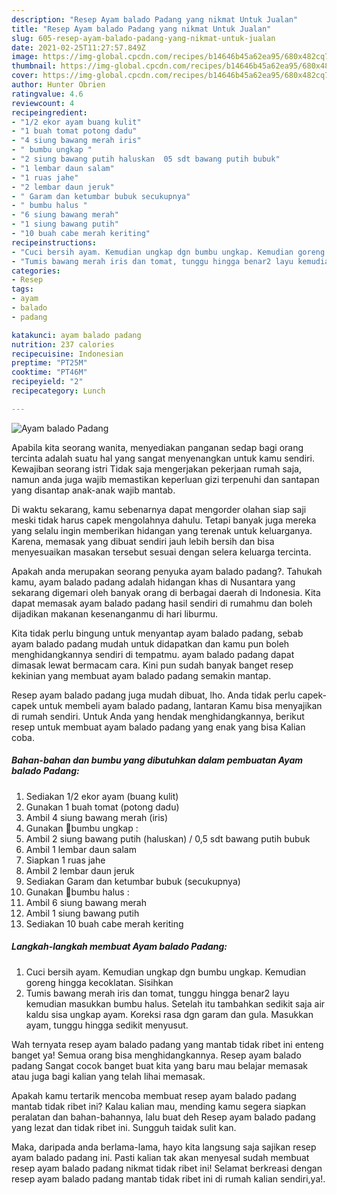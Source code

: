 ```yaml
---
description: "Resep Ayam balado Padang yang nikmat Untuk Jualan"
title: "Resep Ayam balado Padang yang nikmat Untuk Jualan"
slug: 605-resep-ayam-balado-padang-yang-nikmat-untuk-jualan
date: 2021-02-25T11:27:57.849Z
image: https://img-global.cpcdn.com/recipes/b14646b45a62ea95/680x482cq70/ayam-balado-padang-foto-resep-utama.jpg
thumbnail: https://img-global.cpcdn.com/recipes/b14646b45a62ea95/680x482cq70/ayam-balado-padang-foto-resep-utama.jpg
cover: https://img-global.cpcdn.com/recipes/b14646b45a62ea95/680x482cq70/ayam-balado-padang-foto-resep-utama.jpg
author: Hunter Obrien
ratingvalue: 4.6
reviewcount: 4
recipeingredient:
- "1/2 ekor ayam buang kulit"
- "1 buah tomat potong dadu"
- "4 siung bawang merah iris"
- " bumbu ungkap "
- "2 siung bawang putih haluskan  05 sdt bawang putih bubuk"
- "1 lembar daun salam"
- "1 ruas jahe"
- "2 lembar daun jeruk"
- " Garam dan ketumbar bubuk secukupnya"
- " bumbu halus "
- "6 siung bawang merah"
- "1 siung bawang putih"
- "10 buah cabe merah keriting"
recipeinstructions:
- "Cuci bersih ayam. Kemudian ungkap dgn bumbu ungkap. Kemudian goreng hingga kecoklatan. Sisihkan"
- "Tumis bawang merah iris dan tomat, tunggu hingga benar2 layu kemudian masukkan bumbu halus. Setelah itu tambahkan sedikit saja air kaldu sisa ungkap ayam. Koreksi rasa dgn garam dan gula. Masukkan ayam, tunggu hingga sedikit menyusut."
categories:
- Resep
tags:
- ayam
- balado
- padang

katakunci: ayam balado padang 
nutrition: 237 calories
recipecuisine: Indonesian
preptime: "PT25M"
cooktime: "PT46M"
recipeyield: "2"
recipecategory: Lunch

---
```



![Ayam balado Padang](https://img-global.cpcdn.com/recipes/b14646b45a62ea95/680x482cq70/ayam-balado-padang-foto-resep-utama.jpg)

Apabila kita seorang wanita, menyediakan panganan sedap bagi orang tercinta adalah suatu hal yang sangat menyenangkan untuk kamu sendiri. Kewajiban seorang istri Tidak saja mengerjakan pekerjaan rumah saja, namun anda juga wajib memastikan keperluan gizi terpenuhi dan santapan yang disantap anak-anak wajib mantab.

Di waktu  sekarang, kamu sebenarnya dapat mengorder olahan siap saji meski tidak harus capek mengolahnya dahulu. Tetapi banyak juga mereka yang selalu ingin memberikan hidangan yang terenak untuk keluarganya. Karena, memasak yang dibuat sendiri jauh lebih bersih dan bisa menyesuaikan masakan tersebut sesuai dengan selera keluarga tercinta. 



Apakah anda merupakan seorang penyuka ayam balado padang?. Tahukah kamu, ayam balado padang adalah hidangan khas di Nusantara yang sekarang digemari oleh banyak orang di berbagai daerah di Indonesia. Kita dapat memasak ayam balado padang hasil sendiri di rumahmu dan boleh dijadikan makanan kesenanganmu di hari liburmu.

Kita tidak perlu bingung untuk menyantap ayam balado padang, sebab ayam balado padang mudah untuk didapatkan dan kamu pun boleh menghidangkannya sendiri di tempatmu. ayam balado padang dapat dimasak lewat bermacam cara. Kini pun sudah banyak banget resep kekinian yang membuat ayam balado padang semakin mantap.

Resep ayam balado padang juga mudah dibuat, lho. Anda tidak perlu capek-capek untuk membeli ayam balado padang, lantaran Kamu bisa menyajikan di rumah sendiri. Untuk Anda yang hendak menghidangkannya, berikut resep untuk membuat ayam balado padang yang enak yang bisa Kalian coba.

<!--inarticleads1-->

##### Bahan-bahan dan bumbu yang dibutuhkan dalam pembuatan Ayam balado Padang:

1. Sediakan 1/2 ekor ayam (buang kulit)
1. Gunakan 1 buah tomat (potong dadu)
1. Ambil 4 siung bawang merah (iris)
1. Gunakan  🌻bumbu ungkap :
1. Ambil 2 siung bawang putih (haluskan) / 0,5 sdt bawang putih bubuk
1. Ambil 1 lembar daun salam
1. Siapkan 1 ruas jahe
1. Ambil 2 lembar daun jeruk
1. Sediakan  Garam dan ketumbar bubuk (secukupnya)
1. Gunakan  🌻bumbu halus :
1. Ambil 6 siung bawang merah
1. Ambil 1 siung bawang putih
1. Sediakan 10 buah cabe merah keriting




<!--inarticleads2-->

##### Langkah-langkah membuat Ayam balado Padang:

1. Cuci bersih ayam. Kemudian ungkap dgn bumbu ungkap. Kemudian goreng hingga kecoklatan. Sisihkan
1. Tumis bawang merah iris dan tomat, tunggu hingga benar2 layu kemudian masukkan bumbu halus. Setelah itu tambahkan sedikit saja air kaldu sisa ungkap ayam. Koreksi rasa dgn garam dan gula. Masukkan ayam, tunggu hingga sedikit menyusut.




Wah ternyata resep ayam balado padang yang mantab tidak ribet ini enteng banget ya! Semua orang bisa menghidangkannya. Resep ayam balado padang Sangat cocok banget buat kita yang baru mau belajar memasak atau juga bagi kalian yang telah lihai memasak.

Apakah kamu tertarik mencoba membuat resep ayam balado padang mantab tidak ribet ini? Kalau kalian mau, mending kamu segera siapkan peralatan dan bahan-bahannya, lalu buat deh Resep ayam balado padang yang lezat dan tidak ribet ini. Sungguh taidak sulit kan. 

Maka, daripada anda berlama-lama, hayo kita langsung saja sajikan resep ayam balado padang ini. Pasti kalian tak akan menyesal sudah membuat resep ayam balado padang nikmat tidak ribet ini! Selamat berkreasi dengan resep ayam balado padang mantab tidak ribet ini di rumah kalian sendiri,ya!.

